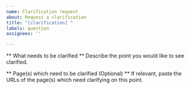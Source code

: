 ```yaml
---
name: Clarification request
about: Request a clarification
title: "[clarification] "
labels: question
assignees: ''

---
```


** What needs to be clarified **
Describe the point you would like to see clarified.


** Page(s) which need to be clarified (Optional) **
If relevant, paste the URLs of the page(s) which need clarifying on this point.

